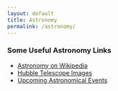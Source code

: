 ```yaml
---
layout: default
title: Astronomy
permalink: /astronomy/
---
```

### Some Useful Astronomy Links
- [Astronomy on Wikipedia](https://en.wikipedia.org/wiki/Astronomy)
- [Hubble Telescope Images](https://www.spacetelescope.org/images/)
- [Upcoming Astronomical Events](https://in-the-sky.org/index.php)
